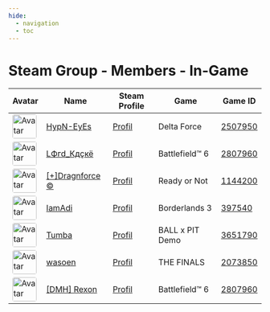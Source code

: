 ```yaml
---
hide:
  - navigation
  - toc
---
```

# Steam Group - Members - In-Game

<table id="charts-table" class="display" style="width:100%">
            <thead>
                <tr>
                    <th>Avatar</th>
                    <th>Name</th>
                    <th>Steam Profile</th>
                    <th>Game</th>
                    <th>Game ID</th>
                </tr>
            </thead>
            <tbody>
        <tr>
<td><img src="https://avatars.steamstatic.com/18cf9e93edbe79213f24fd277a0c8fc05e9ec68f_full.jpg" alt="Avatar" style="width:48px;height:48px;border-radius:4px;"></td>
<td><a href="/player/76561198001272059">HypN-EyEs</a></td>
<td><a href="https://steamcommunity.com/id/HypN-EyEs/" target="_blank">Profil</a></td>
<td>Delta Force</td>
<td><a href="/game/2507950" target="_blank">2507950</a></td>
</tr>
<tr>
<td><img src="https://avatars.steamstatic.com/c1032dc6a70680728c466c2b1b196558c5982713_full.jpg" alt="Avatar" style="width:48px;height:48px;border-radius:4px;"></td>
<td><a href="/player/76561197976381532">LФгd_Кдçкё</a></td>
<td><a href="https://steamcommunity.com/id/D4nY_CH/" target="_blank">Profil</a></td>
<td>Battlefield™ 6</td>
<td><a href="/game/2807960" target="_blank">2807960</a></td>
</tr>
<tr>
<td><img src="https://avatars.steamstatic.com/ec719d4ea83640827307ebd9848325256da2fe86_full.jpg" alt="Avatar" style="width:48px;height:48px;border-radius:4px;"></td>
<td><a href="/player/76561198016103694">[+]Dragnforce ©</a></td>
<td><a href="https://steamcommunity.com/profiles/76561198016103694/" target="_blank">Profil</a></td>
<td>Ready or Not</td>
<td><a href="/game/1144200" target="_blank">1144200</a></td>
</tr>
<tr>
<td><img src="https://avatars.steamstatic.com/fef49e7fa7e1997310d705b2a6158ff8dc1cdfeb_full.jpg" alt="Avatar" style="width:48px;height:48px;border-radius:4px;"></td>
<td><a href="/player/76561198089726608">IamAdi</a></td>
<td><a href="https://steamcommunity.com/profiles/76561198089726608/" target="_blank">Profil</a></td>
<td>Borderlands 3</td>
<td><a href="/game/397540" target="_blank">397540</a></td>
</tr>
<tr>
<td><img src="https://avatars.steamstatic.com/897c109fd930143c3d84e2bd02d85f804f7d89a1_full.jpg" alt="Avatar" style="width:48px;height:48px;border-radius:4px;"></td>
<td><a href="/player/76561197984860875">Tumba</a></td>
<td><a href="https://steamcommunity.com/profiles/76561197984860875/" target="_blank">Profil</a></td>
<td>BALL x PIT Demo</td>
<td><a href="/game/3651790" target="_blank">3651790</a></td>
</tr>
<tr>
<td><img src="https://avatars.steamstatic.com/8ee1103f621f0eae96cb5008ec3253703ac256ae_full.jpg" alt="Avatar" style="width:48px;height:48px;border-radius:4px;"></td>
<td><a href="/player/76561197975664729">wasoen</a></td>
<td><a href="https://steamcommunity.com/id/wasoen/" target="_blank">Profil</a></td>
<td>THE FINALS</td>
<td><a href="/game/2073850" target="_blank">2073850</a></td>
</tr>
<tr>
<td><img src="https://avatars.steamstatic.com/14c94ace391b90e2c5c3e07e44f518f25a3d4376_full.jpg" alt="Avatar" style="width:48px;height:48px;border-radius:4px;"></td>
<td><a href="/player/76561197986218171">[DMH] Rexon</a></td>
<td><a href="https://steamcommunity.com/id/19nosferatu82/" target="_blank">Profil</a></td>
<td>Battlefield™ 6</td>
<td><a href="/game/2807960" target="_blank">2807960</a></td>
</tr>
</tbody>
</table>
